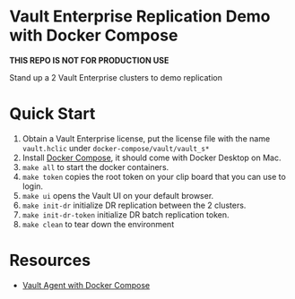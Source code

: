 # Vault Enterprise Replication Demo with Docker Compose

**THIS REPO IS NOT FOR PRODUCTION USE**

Stand up a 2 Vault Enterprise clusters to demo replication

# Quick Start
1. Obtain a Vault Enterprise license, put the license file with the name `vault.hclic` under `docker-compose/vault/vault_s*`
2. Install [Docker Compose](https://docs.docker.com/compose/install/#install-compose), it should come with Docker Desktop on Mac.
3. `make all` to start the docker containers.
4. `make token` copies the root token on your clip board that you can use to login.
5. `make ui` opens the Vault UI on your default browser.
6. `make init-dr` initialize DR replication between the 2 clusters.
7. `make init-dr-token` initialize DR batch replication token.
8. `make clean` to tear down the environment

# Resources

- [Vault Agent with Docker Compose](https://gitlab.com/kawsark/vault-agent-docker/)